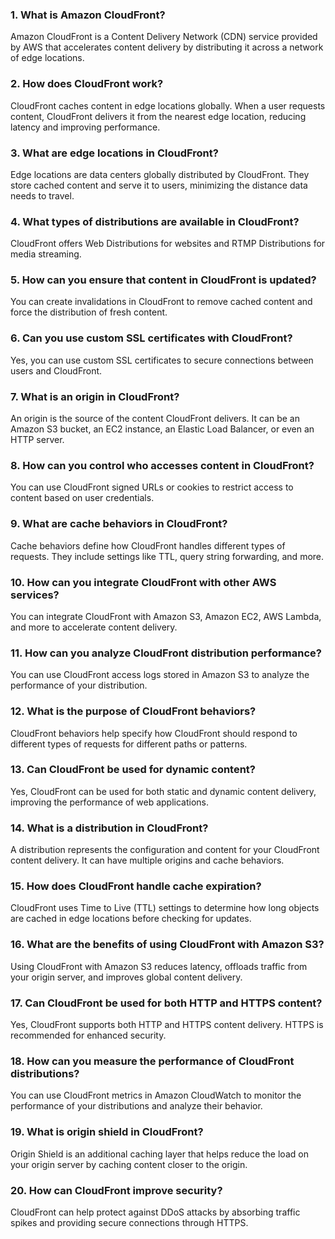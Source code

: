 ### 1. What is Amazon CloudFront?
Amazon CloudFront is a Content Delivery Network (CDN) service provided by AWS that accelerates content delivery by distributing it across a network of edge locations.

### 2. How does CloudFront work?
CloudFront caches content in edge locations globally. When a user requests content, CloudFront delivers it from the nearest edge location, reducing latency and improving performance.

### 3. What are edge locations in CloudFront?
Edge locations are data centers globally distributed by CloudFront. They store cached content and serve it to users, minimizing the distance data needs to travel.

### 4. What types of distributions are available in CloudFront?
CloudFront offers Web Distributions for websites and RTMP Distributions for media streaming.

### 5. How can you ensure that content in CloudFront is updated?
You can create invalidations in CloudFront to remove cached content and force the distribution of fresh content.

### 6. Can you use custom SSL certificates with CloudFront?
Yes, you can use custom SSL certificates to secure connections between users and CloudFront.

### 7. What is an origin in CloudFront?
An origin is the source of the content CloudFront delivers. It can be an Amazon S3 bucket, an EC2 instance, an Elastic Load Balancer, or even an HTTP server.

### 8. How can you control who accesses content in CloudFront?
You can use CloudFront signed URLs or cookies to restrict access to content based on user credentials.

### 9. What are cache behaviors in CloudFront?
Cache behaviors define how CloudFront handles different types of requests. They include settings like TTL, query string forwarding, and more.

### 10. How can you integrate CloudFront with other AWS services?
You can integrate CloudFront with Amazon S3, Amazon EC2, AWS Lambda, and more to accelerate content delivery.

### 11. How can you analyze CloudFront distribution performance?
You can use CloudFront access logs stored in Amazon S3 to analyze the performance of your distribution.

### 12. What is the purpose of CloudFront behaviors?
CloudFront behaviors help specify how CloudFront should respond to different types of requests for different paths or patterns.

### 13. Can CloudFront be used for dynamic content?
Yes, CloudFront can be used for both static and dynamic content delivery, improving the performance of web applications.

### 14. What is a distribution in CloudFront?
A distribution represents the configuration and content for your CloudFront content delivery. It can have multiple origins and cache behaviors.

### 15. How does CloudFront handle cache expiration?
CloudFront uses Time to Live (TTL) settings to determine how long objects are cached in edge locations before checking for updates.

### 16. What are the benefits of using CloudFront with Amazon S3?
Using CloudFront with Amazon S3 reduces latency, offloads traffic from your origin server, and improves global content delivery.

### 17. Can CloudFront be used for both HTTP and HTTPS content?
Yes, CloudFront supports both HTTP and HTTPS content delivery. HTTPS is recommended for enhanced security.

### 18. How can you measure the performance of CloudFront distributions?
You can use CloudFront metrics in Amazon CloudWatch to monitor the performance of your distributions and analyze their behavior.

### 19. What is origin shield in CloudFront?
Origin Shield is an additional caching layer that helps reduce the load on your origin server by caching content closer to the origin.

### 20. How can CloudFront improve security?
CloudFront can help protect against DDoS attacks by absorbing traffic spikes and providing secure connections through HTTPS.

